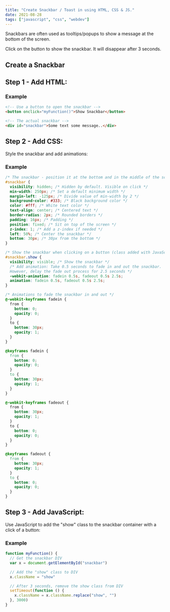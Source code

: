 ```yaml
---
title: "Create Snackbar / Toast in using HTML, CSS & JS."
date: 2021-08-28
tags: ["javascript", "css", "webdev"]
---
```


Snackbars are often used as tooltips/popups to show a message at the bottom of the screen.

Click on the button to show the snackbar. It will disappear after 3 seconds.

## Create a Snackbar

## Step 1 - Add HTML:

### Example

```html
<!-- Use a button to open the snackbar -->
<button onclick="myFunction()">Show Snackbar</button>

<!-- The actual snackbar -->
<div id="snackbar">Some text some message..</div>
```

## Step 2 - Add CSS:

Style the snackbar and add animations:

### Example

```css
/* The snackbar - position it at the bottom and in the middle of the screen */
#snackbar {
  visibility: hidden; /* Hidden by default. Visible on click */
  min-width: 250px; /* Set a default minimum width */
  margin-left: -125px; /* Divide value of min-width by 2 */
  background-color: #333; /* Black background color */
  color: #fff; /* White text color */
  text-align: center; /* Centered text */
  border-radius: 2px; /* Rounded borders */
  padding: 16px; /* Padding */
  position: fixed; /* Sit on top of the screen */
  z-index: 1; /* Add a z-index if needed */
  left: 50%; /* Center the snackbar */
  bottom: 30px; /* 30px from the bottom */
}

/* Show the snackbar when clicking on a button (class added with JavaScript) */
#snackbar.show {
  visibility: visible; /* Show the snackbar */
  /* Add animation: Take 0.5 seconds to fade in and out the snackbar.
  However, delay the fade out process for 2.5 seconds */
  -webkit-animation: fadein 0.5s, fadeout 0.5s 2.5s;
  animation: fadein 0.5s, fadeout 0.5s 2.5s;
}

/* Animations to fade the snackbar in and out */
@-webkit-keyframes fadein {
  from {
    bottom: 0;
    opacity: 0;
  }
  to {
    bottom: 30px;
    opacity: 1;
  }
}

@keyframes fadein {
  from {
    bottom: 0;
    opacity: 0;
  }
  to {
    bottom: 30px;
    opacity: 1;
  }
}

@-webkit-keyframes fadeout {
  from {
    bottom: 30px;
    opacity: 1;
  }
  to {
    bottom: 0;
    opacity: 0;
  }
}

@keyframes fadeout {
  from {
    bottom: 30px;
    opacity: 1;
  }
  to {
    bottom: 0;
    opacity: 0;
  }
}
```

## Step 3 - Add JavaScript:

Use JavaScript to add the "show" class to the snackbar container with a click of a button:

### Example

```js
function myFunction() {
  // Get the snackbar DIV
  var x = document.getElementById("snackbar")

  // Add the "show" class to DIV
  x.className = "show"

  // After 3 seconds, remove the show class from DIV
  setTimeout(function () {
    x.className = x.className.replace("show", "")
  }, 3000)
}
```
